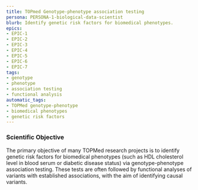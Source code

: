 ```yaml
---
title: TOPmed Genotype-phenotype association testing
persona: PERSONA-1-biological-data-scientist
blurb: Identify genetic risk factors for biomedical phenotypes.
epics:
- EPIC-1
- EPIC-2
- EPIC-3
- EPIC-4
- EPIC-5
- EPIC-6
- EPIC-7
tags:
- genotype
- phenotype
- association testing
- functional analysis
automatic_tags:
- TOPMed genotype-phenotype
- biomedical phenotypes
- genetic risk factors
---
```

### Scientific Objective

The primary objective of many TOPMed research projects is to
identify genetic risk factors for biomedical phenotypes (such as
HDL cholesterol level in blood serum or diabetic disease status) via
genotype-phenotype association testing. These tests are often followed
by functional analyses of variants with established associations, with
the aim of identifying causal variants.